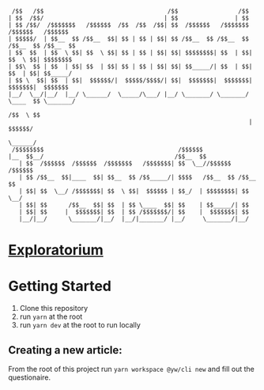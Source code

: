 
```

 /$$   /$$                                   /$$                 /$$                    
| $$  /$$/                                  | $$                | $$                    
| $$ /$$/  /$$$$$$$   /$$$$$$  /$$  /$$  /$$| $$  /$$$$$$   /$$$$$$$  /$$$$$$   /$$$$$$ 
| $$$$$/  | $$__  $$ /$$__  $$| $$ | $$ | $$| $$ /$$__  $$ /$$__  $$ /$$__  $$ /$$__  $$
| $$  $$  | $$  \ $$| $$  \ $$| $$ | $$ | $$| $$| $$$$$$$$| $$  | $$| $$  \ $$| $$$$$$$$
| $$\  $$ | $$  | $$| $$  | $$| $$ | $$ | $$| $$| $$_____/| $$  | $$| $$  | $$| $$_____/
| $$ \  $$| $$  | $$|  $$$$$$/|  $$$$$/$$$$/| $$|  $$$$$$$|  $$$$$$$|  $$$$$$$|  $$$$$$$
|__/  \__/|__/  |__/ \______/  \_____/\___/ |__/ \_______/ \_______/ \____  $$ \_______/
                                                                     /$$  \ $$          
                                                                    |  $$$$$$/          
                                                                     \______/           
 /$$$$$$$$                                      /$$$$$$                                 
|__  $$__/                                     /$$__  $$                                
   | $$  /$$$$$$  /$$$$$$  /$$$$$$$   /$$$$$$$| $$  \__//$$$$$$   /$$$$$$               
   | $$ /$$__  $$|____  $$| $$__  $$ /$$_____/| $$$$   /$$__  $$ /$$__  $$              
   | $$| $$  \__/ /$$$$$$$| $$  \ $$|  $$$$$$ | $$_/  | $$$$$$$$| $$  \__/              
   | $$| $$      /$$__  $$| $$  | $$ \____  $$| $$    | $$_____/| $$                    
   | $$| $$     |  $$$$$$$| $$  | $$ /$$$$$$$/| $$    |  $$$$$$$| $$                    
   |__/|__/      \_______/|__/  |__/|_______/ |__/     \_______/|__/                    

```                                                     
# [Exploratorium](https://youthwar.github.io)

# Getting Started
1. Clone this repository
2. run ``` yarn ``` at the root
3. run ``` yarn dev ``` at the root to run locally

## Creating a new article: 
From the root of this project run ```yarn workspace @yw/cli new``` and fill out the questionaire. 
